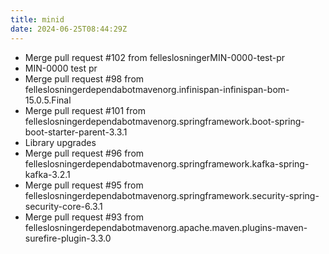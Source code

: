 ```yaml
---
title: minid
date: 2024-06-25T08:44:29Z
---
```

- Merge pull request #102 from felleslosningerMIN-0000-test-pr
- MIN-0000 test pr
- Merge pull request #98 from felleslosningerdependabotmavenorg.infinispan-infinispan-bom-15.0.5.Final
- Merge pull request #101 from felleslosningerdependabotmavenorg.springframework.boot-spring-boot-starter-parent-3.3.1
- Library upgrades
- Merge pull request #96 from felleslosningerdependabotmavenorg.springframework.kafka-spring-kafka-3.2.1
- Merge pull request #95 from felleslosningerdependabotmavenorg.springframework.security-spring-security-core-6.3.1
- Merge pull request #93 from felleslosningerdependabotmavenorg.apache.maven.plugins-maven-surefire-plugin-3.3.0

